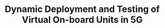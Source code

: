 ---
paper_type: Conference
title: "Dynamic Deployment and Testing of Virtual On-board Units in 5G"
authors:  "Jorge Gallego-Madrid, Ana Hermosilla and Antonio Skarmeta"
journal_title: "2022 IEEE Future Networks World Forum (FNWF) - S10: Symposium on 5G for Connected and Automated Mobility"
doi: 10.5281/zenodo.7221666
repository_link: "https://zenodo.org/record/7221666"
relevance: "5G networks are encountering virtualization technologies as the foundations of the softwarization of the infrastructure. The usage of these techniques in the Connected and Automated Mobility (CAM) vertical is the key to address mobility and computing issues. The next generation of CAM services are demanding continuous sensor-data gathering and processing, but current solutions lack of flexibility and computing capabilities in the On-Board Units (OBUs). Consequently, a dynamic intermediate stratum with adaptable networking resources and data processing offloading is required to cover the requirements imposed by the upcoming vehicular applications and users. Besides, due to the changing nature of these environments, dynamic testing and validation of the deployed services is necessary to assure their correct functioning. In this line, a solution that exploits the Multi-access Edge Computing (MEC) paradigm to instantiate virtual OBUs (vOBUs) to act as virtual counterparts of the physical ones is presented. By doing so, in-vehicle OBUs can be protected from the characteristic disconnections of vehicular networks using the vOBU as an intermediate communication layer. Besides, they can offload heavy computing processes to the edge. The solution is dynamically deployed as a Network Application (NetApp) in a real 5G testbed in the context of the 5GASP project, in which it is also possible to test and evaluate the functioning of the NetApp after the deployment."
---
